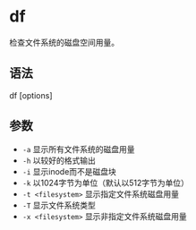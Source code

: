 # df
检查文件系统的磁盘空间用量。

## 语法
df [options]

## 参数
- `-a`	显示所有文件系统的磁盘用量
- `-h`	以较好的格式输出
- `-i`	显示inode而不是磁盘块
- `-k`	以1024字节为单位（默认以512字节为单位）
- `-t <filesystem>`	显示指定文件系统磁盘用量
- `-T`	显示文件系统类型
- `-x <filesystem>`	显示非指定文件系统磁盘用量
